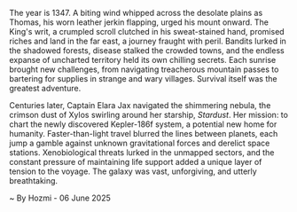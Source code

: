 
The year is 1347.  A biting wind whipped across the desolate plains as Thomas, his worn leather jerkin flapping, urged his mount onward.  The King's writ, a crumpled scroll clutched in his sweat-stained hand, promised riches and land in the far east, a journey fraught with peril.  Bandits lurked in the shadowed forests, disease stalked the crowded towns, and the endless expanse of uncharted territory held its own chilling secrets.  Each sunrise brought new challenges, from navigating treacherous mountain passes to bartering for supplies in strange and wary villages. Survival itself was the greatest adventure.

Centuries later, Captain Elara Jax navigated the shimmering nebula, the crimson dust of Xylos swirling around her starship, *Stardust*. Her mission: to chart the newly discovered Kepler-186f system, a potential new home for humanity.  Faster-than-light travel blurred the lines between planets, each jump a gamble against unknown gravitational forces and derelict space stations.  Xenobiological threats lurked in the unmapped sectors, and the constant pressure of maintaining life support added a unique layer of tension to the voyage.  The galaxy was vast, unforgiving, and utterly breathtaking.

~ By Hozmi - 06 June 2025

